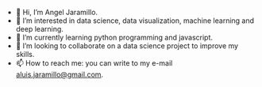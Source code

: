 - 👋 Hi, I’m Angel Jaramillo.
- 👀 I’m interested in data science, data visualization, machine learning and deep learning.
- 🌱 I’m currently learning python programming and javascript.
- 💞️ I’m looking to collaborate on a data science project to improve my skills.
- 📫 How to reach me: you can write to my e-mail aluis.jaramillo@gmail.com.

<!---
aluisjaramillo/aluisjaramillo is a ✨ special ✨ repository because its `README.md` (this file) appears on your GitHub profile.
You can click the Preview link to take a look at your changes.
--->
